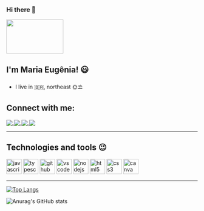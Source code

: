 ### Hi there 👋

<img align="center" src="https://user-images.githubusercontent.com/77995348/151860468-02e5821b-60cb-41de-9774-4ae0297a7d60.gif" width="150" height="90" />

## I'm Maria Eugênia! :smiley:
- I live in :brazil:, northeast :sun_with_face::parasol_on_ground:

## Connect with me:
<a href="https://www.linkedin.com/in/<SEUNOMEDECONTATO>" alt="linkedin" target="_blank">

<img align="center" src="https://img.shields.io/badge/LinkedIn-%230077B5.svg?&style=flat-square&logo=linkedin&logoColor=white">

</a>

<a href="https://github.com/mariaeugenia907" alt="github" target="_blank"> 

<img align="center" src="https://img.shields.io/badge/GitHub-000000?&style=flat-square&logo=GitHub&logoColor=white">

</a>

<a href="https://wa.me/<SEUNUMERO>" alt="WhatsApp" target="_blank">

<img align="center" src="https://img.shields.io/badge/-WhatsApp-25d366?style=flat-square&labelColor=25d366&logo=whatsapp&logoColor=white&link=https://wa.me/<SEUNUMERO>"/>

</a>

<a href="mailto:<SEUEMAIL>" alt="gmail" target="_blank">

<img align="center" src="https://img.shields.io/badge/-Gmail-FF0000?style=flat-square&labelColor=FF0000&logo=gmail&logoColor=white&link=mailto:<SEUEMAIL>" />

</a>
  

***
  
## Technologies and tools :wink:
<img src="https://cdn.jsdelivr.net/gh/devicons/devicon/icons/javascript/javascript-plain.svg" alt="javascript" height="40" width="40" style="max-width:100%;"></img>
<img src="https://cdn.jsdelivr.net/gh/devicons/devicon/icons/typescript/typescript-plain.svg" alt="typescript" height="40" width="40" style="max-width:100%;"></img>
<img src="https://cdn.jsdelivr.net/gh/devicons/devicon/icons/github/github-original.svg" alt="github" height="40" width="40" style="max-width:100%;"></img>
<img src="https://cdn.jsdelivr.net/gh/devicons/devicon/icons/vscode/vscode-original.svg" alt="vscode" height="40" width="40" style="max-width:100%;"></img>
<img src="https://cdn.jsdelivr.net/gh/devicons/devicon/icons/nodejs/nodejs-original.svg" alt="nodejs" height="40" width="40" style="max-width:100%;"></img>
<img src="https://cdn.jsdelivr.net/gh/devicons/devicon/icons/html5/html5-plain.svg" alt="html5" height="40" width="40" style="max-width:100%;"></img>
<img src="https://cdn.jsdelivr.net/gh/devicons/devicon/icons/css3/css3-plain.svg" alt="css3" height="40" width="40" style="max-width:100%;"></img>
<img src="https://cdn.jsdelivr.net/gh/devicons/devicon/icons/canva/canva-original.svg" alt="canva" height="40" width="40" style="max-width:100%;"></img>

***

[![Top Langs](https://github-readme-stats.vercel.app/api/top-langs/?username=anuraghazra&layout=compact)](https://github.com/anuraghazra/github-readme-stats)

![Anurag's GitHub stats](https://github-readme-stats.vercel.app/api?username=anuraghazra&show_icons=true&theme=radical)

<!--



**mariaeugenia907/mariaeugenia907** is a ✨ _special_ ✨ repository because its `README.md` (this file) appears on your GitHub profile.

Here are some ideas to get you started:

- 🔭 I’m currently working on ...
- 🌱 I’m currently learning ...
- 👯 I’m looking to collaborate on ...
- 🤔 I’m looking for help with ...
- 💬 Ask me about ...
- 📫 How to reach me: ...
- 😄 Pronouns: ...
- ⚡ Fun fact: ...
-->
